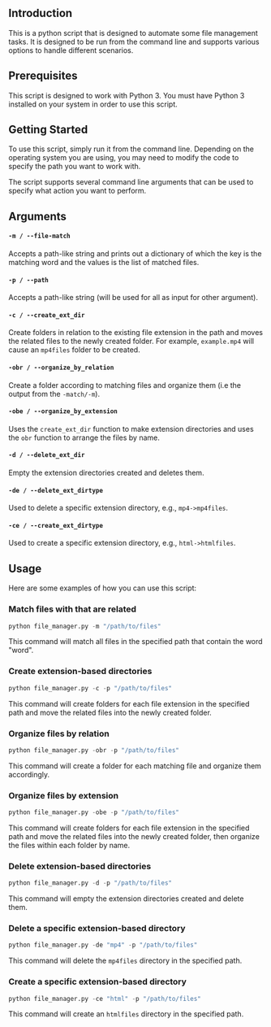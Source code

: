 

## Introduction

This is a python script that is designed to automate some file management tasks. It is designed to be run from the command line and supports various options to handle different scenarios. 

## Prerequisites

This script is designed to work with Python 3. You must have Python 3 installed on your system in order to use this script. 

## Getting Started

To use this script, simply run it from the command line. Depending on the operating system you are using, you may need to modify the code to specify the path you want to work with. 

The script supports several command line arguments that can be used to specify what action you want to perform. 

## Arguments

#### `-m / --file-match`

Accepts a path-like string and prints out a dictionary of which the key is the matching word and the values is the list of matched files.

#### `-p / --path`

Accepts a path-like string (will be used for all as input for other argument).

#### `-c / --create_ext_dir`

Create folders in relation to the existing file extension in the path and moves the related files to the newly created folder. For example, `example.mp4` will cause an `mp4files` folder to be created.

#### `-obr / --organize_by_relation`

Create a folder according to matching files and organize them (i.e the output from the `-match/-m`).

#### `-obe / --organize_by_extension`

Uses the `create_ext_dir` function to make extension directories and uses the `obr` function to arrange the files by name.

#### `-d / --delete_ext_dir`

Empty the extension directories created and deletes them.

#### `-de / --delete_ext_dirtype`

Used to delete a specific extension directory, e.g., `mp4->mp4files`.

#### `-ce / --create_ext_dirtype`

Used to create a specific extension directory, e.g., `html->htmlfiles`.

## Usage

Here are some examples of how you can use this script:

### Match files with that are related

```python
python file_manager.py -m "/path/to/files"
```

This command will match all files in the specified path that contain the word "word".

### Create extension-based directories

```python
python file_manager.py -c -p "/path/to/files"
```

This command will create folders for each file extension in the specified path and move the related files into the newly created folder.

### Organize files by relation

```python
python file_manager.py -obr -p "/path/to/files"
```

This command will create a folder for each matching file and organize them accordingly.

### Organize files by extension

```python
python file_manager.py -obe -p "/path/to/files"
```

This command will create folders for each file extension in the specified path and move the related files into the newly created folder, then organize the files within each folder by name.

### Delete extension-based directories

```python
python file_manager.py -d -p "/path/to/files"
```

This command will empty the extension directories created and delete them.

### Delete a specific extension-based directory

```python
python file_manager.py -de "mp4" -p "/path/to/files"
```

This command will delete the `mp4files` directory in the specified path.

### Create a specific extension-based directory

```python
python file_manager.py -ce "html" -p "/path/to/files"
```

This command will create an `htmlfiles` directory in the specified path.
